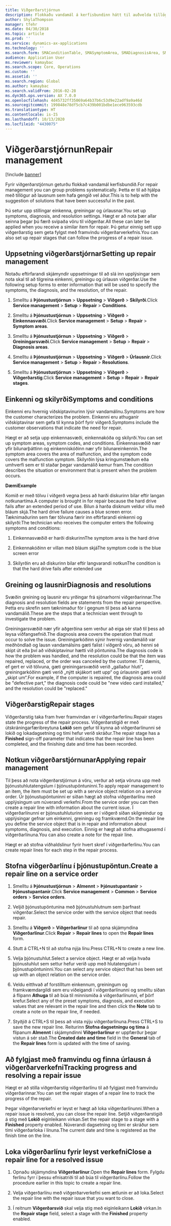```yaml
---
title: Viðgerðarstjórnun
description: Flokkaðu vandamál á kerfisbundinn hátt til auðvelda tillögur að lausnum sem hafa gengið vel áður.
author: ShylaThompson
manager: tfehr
ms.date: 04/30/2018
ms.topic: article
ms.prod: ''
ms.service: dynamics-ax-applications
ms.technology: ''
ms.search.form: SMAConditionTable, SMASymptomArea, SMADiagnosisArea, SMAResolutionTable, SMARepairStage
audience: Application User
ms.reviewer: kamaybac
ms.search.scope: Core, Operations
ms.custom: ''
ms.assetid: ''
ms.search.region: Global
ms.author: kamaybac
ms.search.validFrom: 2016-02-28
ms.dyn365.ops.version: AX 7.0.0
ms.openlocfilehash: 4d45732ff35069a64b37b6c53d9e22adf9a9a46d
ms.sourcegitcommit: 199848e78df5cb7c439b001bdbe1ece963593cdb
ms.translationtype: HT
ms.contentlocale: is-IS
ms.lasthandoff: 10/13/2020
ms.locfileid: "4430075"
---
```

# <a name="repair-management"></a><span data-ttu-id="6f192-103">Viðgerðarstjórnun</span><span class="sxs-lookup"><span data-stu-id="6f192-103">Repair management</span></span>       

[!include [banner](../includes/banner.md)]


<span data-ttu-id="6f192-104">Fyrir viðgerðarstjórnun geturðu flokkað vandamál kerfisbundið.</span><span class="sxs-lookup"><span data-stu-id="6f192-104">For repair management you can group problems systematically.</span></span> <span data-ttu-id="6f192-105">Þetta er til að hjálpa með tillögur að lausnum sem hafa gengið vel áður.</span><span class="sxs-lookup"><span data-stu-id="6f192-105">This is to help with the suggestion of solutions that have been successful in the past.</span></span>

<span data-ttu-id="6f192-106">Þú setur upp stillingar einkenna, greiningar og úrlausnar.</span><span class="sxs-lookup"><span data-stu-id="6f192-106">You set up symptoms, diagnosis, and resolution settings.</span></span> <span data-ttu-id="6f192-107">Hægt er að nota þær allar seinna þegar þú færð svipaða vöru til viðgerðar.</span><span class="sxs-lookup"><span data-stu-id="6f192-107">All these can later be applied when you receive a similar item for repair.</span></span> <span data-ttu-id="6f192-108">Þú getur einnig sett upp viðgerðarstig sem geta fylgst með framvindu viðgerðarverkefnis.</span><span class="sxs-lookup"><span data-stu-id="6f192-108">You can also set up repair stages that can follow the progress of a repair issue.</span></span>

## <a name="setting-up-repair-management"></a><span data-ttu-id="6f192-109">Uppsetning viðgerðarstjórnar</span><span class="sxs-lookup"><span data-stu-id="6f192-109">Setting up repair management</span></span>

<span data-ttu-id="6f192-110">Notaðu eftirfarandi skjámyndir uppsetningar til að slá inn upplýsingar sem nota skal til að tilgreina einkenni, greiningu og úrlausn viðgerðar.</span><span class="sxs-lookup"><span data-stu-id="6f192-110">Use the following setup forms to enter information that will be used to specify the symptoms, the diagnosis, and the resolution, of the repair.</span></span>

1.  <span data-ttu-id="6f192-111">Smelltu á **Þjónustustjórnun** \> **Uppsetning** \> **Viðgerð** \> **Skilyrði**.</span><span class="sxs-lookup"><span data-stu-id="6f192-111">Click **Service management** \> **Setup** \> **Repair** \> **Conditions**.</span></span>

2.  <span data-ttu-id="6f192-112">Smelltu á **Þjónustustjórnun** \> **Uppsetning** \> **Viðgerð** \> **Einkennasvæði**.</span><span class="sxs-lookup"><span data-stu-id="6f192-112">Click **Service management** \> **Setup** \> **Repair** \> **Symptom areas**.</span></span>

3.  <span data-ttu-id="6f192-113">Smelltu á **Þjónustustjórnun** \> **Uppsetning** \> **Viðgerð** \> **Greiningarsvæði**.</span><span class="sxs-lookup"><span data-stu-id="6f192-113">Click **Service management** \> **Setup** \> **Repair** \> **Diagnosis areas**.</span></span>

4.  <span data-ttu-id="6f192-114">Smelltu á **Þjónustustjórnun** \> **Uppsetning** \> **Viðgerð** \> **Úrlausnir**.</span><span class="sxs-lookup"><span data-stu-id="6f192-114">Click **Service management** \> **Setup** \> **Repair** \> **Resolutions**.</span></span>

5.  <span data-ttu-id="6f192-115">Smelltu á **Þjónustustjórnun** \> **Uppsetning** \> **Viðgerð** \> **Viðgerðarstig**.</span><span class="sxs-lookup"><span data-stu-id="6f192-115">Click **Service management** \> **Setup** \> **Repair** \> **Repair stages**.</span></span>

## <a name="symptoms-and-conditions"></a><span data-ttu-id="6f192-116">Einkenni og skilyrði</span><span class="sxs-lookup"><span data-stu-id="6f192-116">Symptoms and conditions</span></span>

<span data-ttu-id="6f192-117">Einkenni eru hvernig viðskiptavinurinn lýsir vandamálinu.</span><span class="sxs-lookup"><span data-stu-id="6f192-117">Symptoms are how the customer characterizes the problem.</span></span> <span data-ttu-id="6f192-118">Einkenni eru athuganir viðskiptavinar sem gefa til kynna þörf fyrir viðgerð.</span><span class="sxs-lookup"><span data-stu-id="6f192-118">Symptoms include the customer observations that indicate the need for repair.</span></span>

<span data-ttu-id="6f192-119">Hægt er að setja upp einkennasvæði, einkennakóða og skilyrði.</span><span class="sxs-lookup"><span data-stu-id="6f192-119">You can set up symptom areas, symptom codes, and conditions.</span></span> <span data-ttu-id="6f192-120">Einkennasvæðið nær yfir bilunarþáttinn og einkenniskóðinn nær yfir bilunareinkennin.</span><span class="sxs-lookup"><span data-stu-id="6f192-120">The symptom area covers the area of malfunction, and the symptom code covers the malfunction symptom.</span></span> <span data-ttu-id="6f192-121">Skilyrðin lýsa kringumstæðum eða umhverfi sem er til staðar þegar vandamálið kemur fram.</span><span class="sxs-lookup"><span data-stu-id="6f192-121">The condition describes the situation or environment that is present when the problem occurs.</span></span>

<span data-ttu-id="6f192-122">**Dæmi**</span><span class="sxs-lookup"><span data-stu-id="6f192-122">**Example**</span></span>

<span data-ttu-id="6f192-123">Komið er með tölvu í viðgerð vegna þess að harði diskurinn bilar eftir langan notkunartíma.</span><span class="sxs-lookup"><span data-stu-id="6f192-123">A computer is brought in for repair because the hard drive fails after an extended period of use.</span></span> <span data-ttu-id="6f192-124">Bilun á harða disknum veldur villu með bláum skjá.</span><span class="sxs-lookup"><span data-stu-id="6f192-124">The hard drive failure causes a blue screen error.</span></span> <span data-ttu-id="6f192-125">Tæknimaðurinn sem fær tölvuna færir inn eftirfarandi einkenni og skilyrði:</span><span class="sxs-lookup"><span data-stu-id="6f192-125">The technician who receives the computer enters the following symptoms and conditions:</span></span>

1.  <span data-ttu-id="6f192-126">Einkennasvæðið er harði diskurinn</span><span class="sxs-lookup"><span data-stu-id="6f192-126">The symptom area is the hard drive</span></span>

2.  <span data-ttu-id="6f192-127">Einkennakóðinn er villan með bláum skjá</span><span class="sxs-lookup"><span data-stu-id="6f192-127">The symptom code is the blue screen error</span></span>

3.  <span data-ttu-id="6f192-128">Skilyrðin eru að diskurinn bilar eftir langvarandi notkun</span><span class="sxs-lookup"><span data-stu-id="6f192-128">The condition is that the hard drive fails after extended use</span></span>

## <a name="diagnosis-and-resolutions"></a><span data-ttu-id="6f192-129">Greining og lausnir</span><span class="sxs-lookup"><span data-stu-id="6f192-129">Diagnosis and resolutions</span></span>

<span data-ttu-id="6f192-130">Svæðin greining og lausnir eru yrðingar frá sjónarhorni viðgerðarinnar.</span><span class="sxs-lookup"><span data-stu-id="6f192-130">The diagnosis and resolution fields are statements from the repair perspective.</span></span> <span data-ttu-id="6f192-131">Þetta eru skrefin sem tæknimaður fór í gegnum til þess að kanna vandamálið.</span><span class="sxs-lookup"><span data-stu-id="6f192-131">These are the steps that a technician went through to investigate the problem.</span></span>

<span data-ttu-id="6f192-132">Greiningarsvæðið nær yfir aðgerðina sem verður að eiga sér stað til þess að leysa viðfangsefnið.</span><span class="sxs-lookup"><span data-stu-id="6f192-132">The diagnosis area covers the operation that must occur to solve the issue.</span></span> <span data-ttu-id="6f192-133">Greiningarkóðinn sýnir hvernig vandamálið var meðhöndlað og lausn vandamálsins gæti falist í viðgerð vöru, að henni sé skipt út eða því að viðskiptavinur hætti við pöntunina.</span><span class="sxs-lookup"><span data-stu-id="6f192-133">The diagnosis code is how the problem was handled, and the resolution could be that the item was repaired, replaced, or the order was canceled by the customer.</span></span> <span data-ttu-id="6f192-134">Til dæmis, ef gert er við tölvuna, gæti greiningarsvæðið verið „gallaður hluti“, greiningarkóðinn gæti verið „nýtt skjákort sett upp“ og úrlausnin gæti verið „skipt um“.</span><span class="sxs-lookup"><span data-stu-id="6f192-134">For example, if the computer is repaired, the diagnosis area could be "defective part," the diagnosis code could be "new video card installed," and the resolution could be "replaced."</span></span>

## <a name="repair-stages"></a><span data-ttu-id="6f192-135">Viðgerðarstig</span><span class="sxs-lookup"><span data-stu-id="6f192-135">Repair stages</span></span>

<span data-ttu-id="6f192-136">Viðgerðarstig taka fram hver framvindan er í viðgerðarferlinu.</span><span class="sxs-lookup"><span data-stu-id="6f192-136">Repair stages state the progress of the repair process.</span></span> <span data-ttu-id="6f192-137">Viðgerðarstigið er með útskráningarfæribreytuna **Lokið** sem gefur til kynna að viðgerðarlínunni sé lokið og lokadagsetning og tími hefur verið skráður.</span><span class="sxs-lookup"><span data-stu-id="6f192-137">The repair stage has a **Finished** sign-off parameter that indicates that the repair line has been completed, and the finishing date and time has been recorded.</span></span>

## <a name="applying-repair-management"></a><span data-ttu-id="6f192-138">Notkun viðgerðarstjórnunar</span><span class="sxs-lookup"><span data-stu-id="6f192-138">Applying repair management</span></span>

<span data-ttu-id="6f192-139">Til þess að nota viðgerðarstjórnun á vöru, verður að setja vöruna upp með þjónustuhlutatengslum í þjónustupöntuninni.</span><span class="sxs-lookup"><span data-stu-id="6f192-139">To apply repair management to an item, the item must be set up with a service object relation on a service order.</span></span> <span data-ttu-id="6f192-140">Úr þjónustupöntuninni er síðan hægt að stofna viðgerðarlínu með upplýsingum um núverandi verkefni.</span><span class="sxs-lookup"><span data-stu-id="6f192-140">From the service order you can then create a repair line with information about the current issue.</span></span> <span data-ttu-id="6f192-141">Í viðgerðarlínunni er þjónustuhluturinn sem er í viðgerð síðan skilgreindur og upplýsingar gefnar um einkenni, greiningu og framkvæmd.</span><span class="sxs-lookup"><span data-stu-id="6f192-141">On the repair line you define the service object that is in repair and information about symptoms, diagnosis, and execution.</span></span> <span data-ttu-id="6f192-142">Einnig er hægt að stofna athugasemd í viðgerðarlínuna.</span><span class="sxs-lookup"><span data-stu-id="6f192-142">You can also create a note for the repair line.</span></span>

<span data-ttu-id="6f192-143">Hægt er að stofna viðhaldslínur fyrir hvert skref í viðgerðarferlinu.</span><span class="sxs-lookup"><span data-stu-id="6f192-143">You can create repair lines for each step in the repair process.</span></span>

## <a name="create-a-repair-line-on-a-service-order"></a><span data-ttu-id="6f192-144">Stofna viðgerðarlínu í þjónustupöntun.</span><span class="sxs-lookup"><span data-stu-id="6f192-144">Create a repair line on a service order</span></span>

1.  <span data-ttu-id="6f192-145">Smelltu á **Þjónustustjórnun** \> **Almennt** \> **Þjónustupantanir** \> **Þjónustupantanir**.</span><span class="sxs-lookup"><span data-stu-id="6f192-145">Click **Service management** \> **Common** \> **Service orders** \> **Service orders**.</span></span>

2.  <span data-ttu-id="6f192-146">Veljið þjónustupöntunina með þjónustuhlutnum sem þarfnast viðgerðar.</span><span class="sxs-lookup"><span data-stu-id="6f192-146">Select the service order with the service object that needs repair.</span></span>

3.  <span data-ttu-id="6f192-147">Smelltu á **Viðgerð** \> **Viðgerðarlínur** til að opna skjámyndina **Viðgerðarlínur**.</span><span class="sxs-lookup"><span data-stu-id="6f192-147">Click **Repair** \> **Repair lines** to open the **Repair lines** form.</span></span>

4.  <span data-ttu-id="6f192-148">Stutt á CTRL+N til að stofna nýja línu.</span><span class="sxs-lookup"><span data-stu-id="6f192-148">Press CTRL+N to create a new line.</span></span>

5.  <span data-ttu-id="6f192-149">Velja þjónustuhlut.</span><span class="sxs-lookup"><span data-stu-id="6f192-149">Select a service object.</span></span> <span data-ttu-id="6f192-150">Hægt er að velja hvaða þjónustuhlut sem settur hefur verið upp með hlutatengslum í þjónustupöntuninni.</span><span class="sxs-lookup"><span data-stu-id="6f192-150">You can select any service object that has been set up with an object relation on the service order.</span></span>

6.  <span data-ttu-id="6f192-151">Veldu eitthvað af forstilltum einkennum, greiningum og framkvæmdargildi sem eru viðeigandi í viðgerðarlínunni og smelltu síðan á flipann **Athuga** til að búa til minnismiða á viðgerðarlínunni, ef þörf krefur.</span><span class="sxs-lookup"><span data-stu-id="6f192-151">Select any of the preset symptoms, diagnosis, and execution values that are relevant in the repair line and then click the **Note** tab to create a note on the repair line, if needed.</span></span>

7.  <span data-ttu-id="6f192-152">Styðjið á CTRL+S til þess að vista nýju viðgerðarlínuna.</span><span class="sxs-lookup"><span data-stu-id="6f192-152">Press CTRL+S to save the new repair line.</span></span> <span data-ttu-id="6f192-153">Reiturinn **Stofna dagsetningu og tíma** á flipanum **Almennt** í skjámyndinni **Viðgerðarlínur** er uppfærður þegar vistun á sér stað.</span><span class="sxs-lookup"><span data-stu-id="6f192-153">The **Created date and time** field in the **General** tab of the **Repair lines** form is updated with the time of saving.</span></span>

## <a name="tracking-progress-and-resolving-a-repair-issue"></a><span data-ttu-id="6f192-154">Að fylgjast með framvindu og finna úrlausn á viðgerðarverkefni</span><span class="sxs-lookup"><span data-stu-id="6f192-154">Tracking progress and resolving a repair issue</span></span>

<span data-ttu-id="6f192-155">Hægt er að stilla viðgerðarstig viðgerðarlínu til að fylgjast með framvindu viðgerðarinnar.</span><span class="sxs-lookup"><span data-stu-id="6f192-155">You can set the repair stages of a repair line to track the progress of the repair.</span></span>

<span data-ttu-id="6f192-156">Þegar viðgerðarverkefni er leyst er hægt að loka viðgerðarlínunni.</span><span class="sxs-lookup"><span data-stu-id="6f192-156">When a repair issue is resolved, you can close the repair line.</span></span> <span data-ttu-id="6f192-157">Setjið viðgerðarstigið á stig með **Lokið** eiginleikann virkan.</span><span class="sxs-lookup"><span data-stu-id="6f192-157">Set the repair stage to a stage with a **Finished** property enabled.</span></span> <span data-ttu-id="6f192-158">Núverandi dagsetning og tími er skráður sem tími viðgerðarloka í línuna.</span><span class="sxs-lookup"><span data-stu-id="6f192-158">The current date and time is registered as the finish time on the line.</span></span>

## <a name="close-a-repair-line-for-a-resolved-issue"></a><span data-ttu-id="6f192-159">Loka viðgerðarlínu fyrir leyst verkefni</span><span class="sxs-lookup"><span data-stu-id="6f192-159">Close a repair line for a resolved issue</span></span>

1.  <span data-ttu-id="6f192-160">Opnaðu skjámyndina **Viðgerðarlínur**.</span><span class="sxs-lookup"><span data-stu-id="6f192-160">Open the **Repair lines** form.</span></span> <span data-ttu-id="6f192-161">Fylgdu ferlinu fyrr í þessu efnisatriði til að búa til viðgerðarlínu.</span><span class="sxs-lookup"><span data-stu-id="6f192-161">Follow the procedure earlier in this topic to create a repair line.</span></span>

2.  <span data-ttu-id="6f192-162">Velja viðgerðarlínu með viðgerðarverkefni sem ætlunin er að loka.</span><span class="sxs-lookup"><span data-stu-id="6f192-162">Select the repair line with the repair issue that you want to close.</span></span>

3.  <span data-ttu-id="6f192-163">Í reitnum **Viðgerðarsvið** skal velja stig með eiginleikann **Lokið** virkan.</span><span class="sxs-lookup"><span data-stu-id="6f192-163">In the **Repair stage** field, select a stage with the **Finished** property enabled.</span></span>

  


